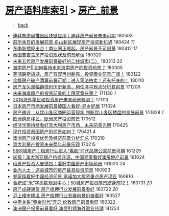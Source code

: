 [房产语料库索引](../../README.md)  > [房产_前景](房产_前景.md)
====
> [back](../README.md)

- [迪拜旅游局推出区块链应用丨迪拜房产前景未来可期](http://jkwz.applinzi.com/ittc/7098886889090319370.html#%E8%BF%AA%E6%8B%9C%E6%97%85%E6%B8%B8%E5%B1%80%E6%8E%A8%E5%87%BA%E5%8C%BA%E5%9D%97%E9%93%BE%E5%BA%94%E7%94%A8%E4%B8%A8%E8%BF%AA%E6%8B%9C%E6%88%BF%E4%BA%A7%E5%89%8D%E6%99%AF%E6%9C%AA%E6%9D%A5%E5%8F%AF%E6%9C%9F) 180503  
- [前所未有的发展前景 舟山新区展现房产投资新机遇](http://jkwz.applinzi.com/ittc/7095674273719125009.html#%E5%89%8D%E6%89%80%E6%9C%AA%E6%9C%89%E7%9A%84%E5%8F%91%E5%B1%95%E5%89%8D%E6%99%AF+%E8%88%9F%E5%B1%B1%E6%96%B0%E5%8C%BA%E5%B1%95%E7%8E%B0%E6%88%BF%E4%BA%A7%E6%8A%95%E8%B5%84%E6%96%B0%E6%9C%BA%E9%81%87) 180424 *11* 
- [东李新控规出台！商业圈正崛起，房产前景不可限量](http://jkwz.applinzi.com/ittc/7091029712556262406.html#%E4%B8%9C%E6%9D%8E%E6%96%B0%E6%8E%A7%E8%A7%84%E5%87%BA%E5%8F%B0%EF%BC%81%E5%95%86%E4%B8%9A%E5%9C%88%E6%AD%A3%E5%B4%9B%E8%B5%B7%EF%BC%8C%E6%88%BF%E4%BA%A7%E5%89%8D%E6%99%AF%E4%B8%8D%E5%8F%AF%E9%99%90%E9%87%8F) 180412 *17* 
- [泰国普吉岛房产投资现状及前景解读](http://jkwz.applinzi.com/ittc/7082519128579769355.html#%E6%B3%B0%E5%9B%BD%E6%99%AE%E5%90%89%E5%B2%9B%E6%88%BF%E4%BA%A7%E6%8A%95%E8%B5%84%E7%8E%B0%E7%8A%B6%E5%8F%8A%E5%89%8D%E6%99%AF%E8%A7%A3%E8%AF%BB) 180320  
- [未来五年房产发展前景最好的二线城市(二）](http://jkwz.applinzi.com/ittc/7079854553367577606.html#%E6%9C%AA%E6%9D%A5%E4%BA%94%E5%B9%B4%E6%88%BF%E4%BA%A7%E5%8F%91%E5%B1%95%E5%89%8D%E6%99%AF%E6%9C%80%E5%A5%BD%E7%9A%84%E4%BA%8C%E7%BA%BF%E5%9F%8E%E5%B8%82%28%E4%BA%8C%EF%BC%89) 180313 *22* 
- [海南房产‖ 如何看待未来海南房产的投资前景？](http://jkwz.applinzi.com/ittc/7077007172057957386.html#%E6%B5%B7%E5%8D%97%E6%88%BF%E4%BA%A7%E2%80%96+%E5%A6%82%E4%BD%95%E7%9C%8B%E5%BE%85%E6%9C%AA%E6%9D%A5%E6%B5%B7%E5%8D%97%E6%88%BF%E4%BA%A7%E7%9A%84%E6%8A%95%E8%B5%84%E5%89%8D%E6%99%AF%EF%BC%9F) 180305  
- [塞浦路斯旅游、房产双双再创新高，投资置业前景广阔！](http://jkwz.applinzi.com/ittc/7061498881219494918.html#%E5%A1%9E%E6%B5%A6%E8%B7%AF%E6%96%AF%E6%97%85%E6%B8%B8%E3%80%81%E6%88%BF%E4%BA%A7%E5%8F%8C%E5%8F%8C%E5%86%8D%E5%88%9B%E6%96%B0%E9%AB%98%EF%BC%8C%E6%8A%95%E8%B5%84%E7%BD%AE%E4%B8%9A%E5%89%8D%E6%99%AF%E5%B9%BF%E9%98%94%EF%BC%81) 180122  
- [金磊房产破产清算前景可期：进入司法拍卖！还有托底的！](http://jkwz.applinzi.com/ittc/7056856997750637585.html#%E9%87%91%E7%A3%8A%E6%88%BF%E4%BA%A7%E7%A0%B4%E4%BA%A7%E6%B8%85%E7%AE%97%E5%89%8D%E6%99%AF%E5%8F%AF%E6%9C%9F%EF%BC%9A%E8%BF%9B%E5%85%A5%E5%8F%B8%E6%B3%95%E6%8B%8D%E5%8D%96%EF%BC%81%E8%BF%98%E6%9C%89%E6%89%98%E5%BA%95%E7%9A%84%EF%BC%81) 180110  
- [房产龙头涨幅翻倍创历史新高，用任泽平观点分析其前景](http://jkwz.applinzi.com/ittc/7044050637333988369.html#%E6%88%BF%E4%BA%A7%E9%BE%99%E5%A4%B4%E6%B6%A8%E5%B9%85%E7%BF%BB%E5%80%8D%E5%88%9B%E5%8E%86%E5%8F%B2%E6%96%B0%E9%AB%98%EF%BC%8C%E7%94%A8%E4%BB%BB%E6%B3%BD%E5%B9%B3%E8%A7%82%E7%82%B9%E5%88%86%E6%9E%90%E5%85%B6%E5%89%8D%E6%99%AF) 171206  
- [未来海南房产的投资前景的上限究竟在哪？](http://jkwz.applinzi.com/ittc/7041784499497600016.html#%E6%9C%AA%E6%9D%A5%E6%B5%B7%E5%8D%97%E6%88%BF%E4%BA%A7%E7%9A%84%E6%8A%95%E8%B5%84%E5%89%8D%E6%99%AF%E7%9A%84%E4%B8%8A%E9%99%90%E7%A9%B6%E7%AB%9F%E5%9C%A8%E5%93%AA%EF%BC%9F) 171130 *1* 
- [2018海外移民和投资房产未来前景预测？](http://jkwz.applinzi.com/ittc/7035355408368141328.html#2018%E6%B5%B7%E5%A4%96%E7%A7%BB%E6%B0%91%E5%92%8C%E6%8A%95%E8%B5%84%E6%88%BF%E4%BA%A7%E6%9C%AA%E6%9D%A5%E5%89%8D%E6%99%AF%E9%A2%84%E6%B5%8B%EF%BC%9F) 171113  
- [日本房产市场发展前景被国人看好-异乡好居](http://jkwz.applinzi.com/ittc/7027965249360249873.html#%E6%97%A5%E6%9C%AC%E6%88%BF%E4%BA%A7%E5%B8%82%E5%9C%BA%E5%8F%91%E5%B1%95%E5%89%8D%E6%99%AF%E8%A2%AB%E5%9B%BD%E4%BA%BA%E7%9C%8B%E5%A5%BD-%E5%BC%82%E4%B9%A1%E5%A5%BD%E5%B1%85) 171024  
- [房产辣评：从昆山各区商圈运营现状 判断昆山各区楼盘的发展前景](http://jkwz.applinzi.com/ittc/7006869652406535185.html#%E6%88%BF%E4%BA%A7%E8%BE%A3%E8%AF%84%EF%BC%9A%E4%BB%8E%E6%98%86%E5%B1%B1%E5%90%84%E5%8C%BA%E5%95%86%E5%9C%88%E8%BF%90%E8%90%A5%E7%8E%B0%E7%8A%B6+%E5%88%A4%E6%96%AD%E6%98%86%E5%B1%B1%E5%90%84%E5%8C%BA%E6%A5%BC%E7%9B%98%E7%9A%84%E5%8F%91%E5%B1%95%E5%89%8D%E6%99%AF) 170828 *1* 
- [欧洲购房移民，欧洲房产投资前景](http://jkwz.applinzi.com/ittc/6966704423827932164.html#%E6%AC%A7%E6%B4%B2%E8%B4%AD%E6%88%BF%E7%A7%BB%E6%B0%91%EF%BC%8C%E6%AC%A7%E6%B4%B2%E6%88%BF%E4%BA%A7%E6%8A%95%E8%B5%84%E5%89%8D%E6%99%AF) 170512  
- [经济学家持续看好意大利房产市场，未来前景光明](http://jkwz.applinzi.com/ittc/6960518463884887044.html#%E7%BB%8F%E6%B5%8E%E5%AD%A6%E5%AE%B6%E6%8C%81%E7%BB%AD%E7%9C%8B%E5%A5%BD%E6%84%8F%E5%A4%A7%E5%88%A9%E6%88%BF%E4%BA%A7%E5%B8%82%E5%9C%BA%EF%BC%8C%E6%9C%AA%E6%9D%A5%E5%89%8D%E6%99%AF%E5%85%89%E6%98%8E) 170425  
- [现在投资泰国房产的前景如何？](http://jkwz.applinzi.com/ittc/6958917777904649220.html#%E7%8E%B0%E5%9C%A8%E6%8A%95%E8%B5%84%E6%B3%B0%E5%9B%BD%E6%88%BF%E4%BA%A7%E7%9A%84%E5%89%8D%E6%99%AF%E5%A6%82%E4%BD%95%EF%BC%9F) 170421 *4* 
- [澳洲房产投资优势及经济前景分析汇总](http://jkwz.applinzi.com/ittc/6943465415094305797.html#%E6%BE%B3%E6%B4%B2%E6%88%BF%E4%BA%A7%E6%8A%95%E8%B5%84%E4%BC%98%E5%8A%BF%E5%8F%8A%E7%BB%8F%E6%B5%8E%E5%89%8D%E6%99%AF%E5%88%86%E6%9E%90%E6%B1%87%E6%80%BB) 170310  
- [意大利房产投资未来两年前景乐观](http://jkwz.applinzi.com/ittc/6934914862194099205.html#%E6%84%8F%E5%A4%A7%E5%88%A9%E6%88%BF%E4%BA%A7%E6%8A%95%E8%B5%84%E6%9C%AA%E6%9D%A5%E4%B8%A4%E5%B9%B4%E5%89%8D%E6%99%AF%E4%B9%90%E8%A7%82) 170215  
- [58同城房产：租房行业进入“看脸”时代品牌公寓前景可期](http://jkwz.applinzi.com/ittc/6916991723967611908.html#58%E5%90%8C%E5%9F%8E%E6%88%BF%E4%BA%A7%EF%BC%9A%E7%A7%9F%E6%88%BF%E8%A1%8C%E4%B8%9A%E8%BF%9B%E5%85%A5%E2%80%9C%E7%9C%8B%E8%84%B8%E2%80%9D%E6%97%B6%E4%BB%A3%E5%93%81%E7%89%8C%E5%85%AC%E5%AF%93%E5%89%8D%E6%99%AF%E5%8F%AF%E6%9C%9F) 161229  
- [转载 | 澳大利亚房产持续升温，中国买家看好澳房地产前景](http://jkwz.applinzi.com/ittc/6892581612381799429.html#%E8%BD%AC%E8%BD%BD+%7C+%E6%BE%B3%E5%A4%A7%E5%88%A9%E4%BA%9A%E6%88%BF%E4%BA%A7%E6%8C%81%E7%BB%AD%E5%8D%87%E6%B8%A9%EF%BC%8C%E4%B8%AD%E5%9B%BD%E4%B9%B0%E5%AE%B6%E7%9C%8B%E5%A5%BD%E6%BE%B3%E6%88%BF%E5%9C%B0%E4%BA%A7%E5%89%8D%E6%99%AF) 161024  
- [俄房产投资人安德烈：看好中国房产市场前景](http://jkwz.applinzi.com/ittc/6891160421435704324.html#%E4%BF%84%E6%88%BF%E4%BA%A7%E6%8A%95%E8%B5%84%E4%BA%BA%E5%AE%89%E5%BE%B7%E7%83%88%EF%BC%9A%E7%9C%8B%E5%A5%BD%E4%B8%AD%E5%9B%BD%E6%88%BF%E4%BA%A7%E5%B8%82%E5%9C%BA%E5%89%8D%E6%99%AF) 161020 *24* 
- [业内人士：这些城市的房产最具投资前景](http://jkwz.applinzi.com/ittc/6881128070882264069.html#%E4%B8%9A%E5%86%85%E4%BA%BA%E5%A3%AB%EF%BC%9A%E8%BF%99%E4%BA%9B%E5%9F%8E%E5%B8%82%E7%9A%84%E6%88%BF%E4%BA%A7%E6%9C%80%E5%85%B7%E6%8A%95%E8%B5%84%E5%89%8D%E6%99%AF) 160923  
- [郑家纯看好中国经济前景 承诺加大投资重点房产项目](http://jkwz.applinzi.com/ittc/6864800211192513541.html#%E9%83%91%E5%AE%B6%E7%BA%AF%E7%9C%8B%E5%A5%BD%E4%B8%AD%E5%9B%BD%E7%BB%8F%E6%B5%8E%E5%89%8D%E6%99%AF+%E6%89%BF%E8%AF%BA%E5%8A%A0%E5%A4%A7%E6%8A%95%E8%B5%84%E9%87%8D%E7%82%B9%E6%88%BF%E4%BA%A7%E9%A1%B9%E7%9B%AE) 160810  
- [合肥成“米”字高铁规划中心！50城房产投资前景跻身前12！](http://jkwz.applinzi.com/ittc/6861149916201747461.html#%E5%90%88%E8%82%A5%E6%88%90%E2%80%9C%E7%B1%B3%E2%80%9D%E5%AD%97%E9%AB%98%E9%93%81%E8%A7%84%E5%88%92%E4%B8%AD%E5%BF%83%EF%BC%8150%E5%9F%8E%E6%88%BF%E4%BA%A7%E6%8A%95%E8%B5%84%E5%89%8D%E6%99%AF%E8%B7%BB%E8%BA%AB%E5%89%8D12%EF%BC%81) 160731 *20* 
- [房产成硬通货 房产抵押行业发展前景看好](http://jkwz.applinzi.com/ittc/6857693913598657541.html#%E6%88%BF%E4%BA%A7%E6%88%90%E7%A1%AC%E9%80%9A%E8%B4%A7+%E6%88%BF%E4%BA%A7%E6%8A%B5%E6%8A%BC%E8%A1%8C%E4%B8%9A%E5%8F%91%E5%B1%95%E5%89%8D%E6%99%AF%E7%9C%8B%E5%A5%BD) 160722 *20* 
- [沪上楼市降温 房产抵押行业发展前景仍被看好](http://jkwz.applinzi.com/ittc/6836879066594280453.html#%E6%B2%AA%E4%B8%8A%E6%A5%BC%E5%B8%82%E9%99%8D%E6%B8%A9+%E6%88%BF%E4%BA%A7%E6%8A%B5%E6%8A%BC%E8%A1%8C%E4%B8%9A%E5%8F%91%E5%B1%95%E5%89%8D%E6%99%AF%E4%BB%8D%E8%A2%AB%E7%9C%8B%E5%A5%BD) 160527  
- [中英关系“黄金时代”开启 伦敦房产前景看旺](http://jkwz.applinzi.com/ittc/6812415617453786117.html#%E4%B8%AD%E8%8B%B1%E5%85%B3%E7%B3%BB%E2%80%9C%E9%BB%84%E9%87%91%E6%97%B6%E4%BB%A3%E2%80%9D%E5%BC%80%E5%90%AF+%E4%BC%A6%E6%95%A6%E6%88%BF%E4%BA%A7%E5%89%8D%E6%99%AF%E7%9C%8B%E6%97%BA) 160322  
- [澳洲房产投资前景看好 澳信引领海外置业热潮](http://jkwz.applinzi.com/ittc/547650611380870375.html#%E6%BE%B3%E6%B4%B2%E6%88%BF%E4%BA%A7%E6%8A%95%E8%B5%84%E5%89%8D%E6%99%AF%E7%9C%8B%E5%A5%BD+%E6%BE%B3%E4%BF%A1%E5%BC%95%E9%A2%86%E6%B5%B7%E5%A4%96%E7%BD%AE%E4%B8%9A%E7%83%AD%E6%BD%AE) 141224  

